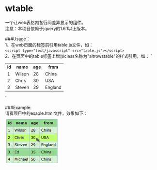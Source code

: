 # wtable
一个让web表格内各行间差异显示的组件。  
注意：本项目依赖于jquery的1.6.1以上版本。    

###Usage：  
  1、在web页面的</head>标签前引用table.js文件，如：  
  `<script type="text/javascript" src="table.js"></script>`  
  2、在页面中的table标签上增加class名称为"altrowstable"的样式引用，如：
  `<table class="altrowstable">
	<tr>
		<th>id</th>
		<th>name</th>
		<th>age</th>
		<th>from</th>
    </tr>
   	<tr>
		<td>1</td>
		<td>Wilson</td>
		<td>28</td>
		<td>China</td>
    </tr>
    <tr>
		<td>2</td>
		<td>Chris</td>
		<td>30</td>
		<td>USA</td>
    </tr>
    <tr>
		<td>3</td>
		<td>Steven</td>
		<td>29</td>
		<td>England</td>
    </tr>
 </table>`

 ###Example:  
   请看项目中的exaple.html文件，效果如下：  
   ![alt](https://github.com/iwilsonlee/wtable/blob/master/example.png?raw=true)
  